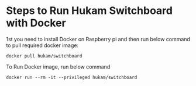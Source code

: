 

# Steps to Run Hukam Switchboard with Docker

1st you need to install Docker on Raspberry pi and then run below command to pull required docker image:

`docker pull hukam/switchboard`

To Run Docker image, run below command

`docker run --rm -it --privileged hukam/switchboard`
